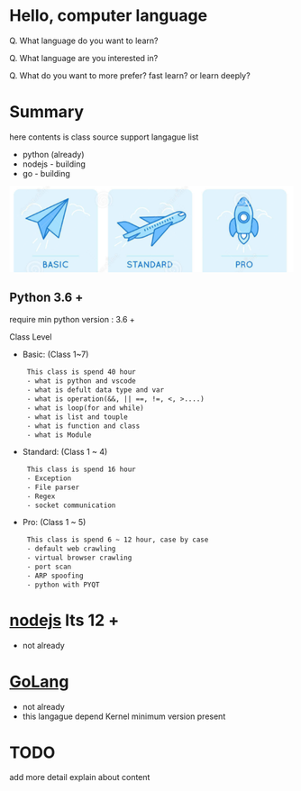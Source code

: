 # Hello, computer language

Q. What language do you want to learn?

Q. What language are you interested in?

Q. What do you want to more prefer? fast learn? or learn deeply?


# Summary
here contents is class source
support langague list

 - python (already)
 - nodejs - building
 - go - building


![CLASS-STEP-BY-STEP](/img/stepbystep.png)

## Python 3.6 +
require min python version : 3.6 +

Class Level
 - Basic: (Class 1~7)
        
        This class is spend 40 hour
        - what is python and vscode
        - what is defult data type and var
        - what is operation(&&, || ==, !=, <, >....)
        - what is loop(for and while)
        - what is list and touple
        - what is function and class
        - what is Module

 - Standard: (Class 1 ~ 4)

        This class is spend 16 hour
        - Exception
        - File parser
        - Regex
        - socket communication

 - Pro: (Class 1 ~ 5)

        This class is spend 6 ~ 12 hour, case by case
        - default web crawling
        - virtual browser crawling
        - port scan
        - ARP spoofing
        - python with PYQT
  

# [nodejs](https://nodejs.org/en/) lts 12 +

 - not already

# [GoLang](https://golang.org/) 

 - not already
 - this langague depend Kernel minimum version present



# TODO

add more detail explain about content

